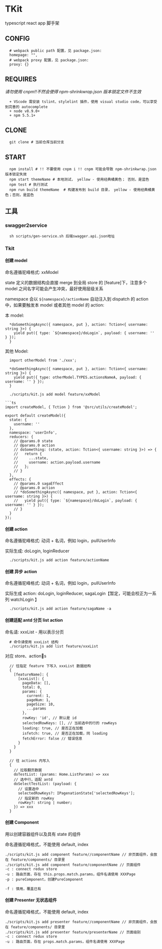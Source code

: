 # TKit

typescript react app 脚手架

## CONFIG

```
  # webpack public path 配置，见 package.json:
  homepage: "",
  # webpack proxy 配置，见 package.json:
  proxy: {}
```

## REQUIRES

_请勿使用 cnpm!!不然会使得 npm-shrinkwrap.json 版本锁定文件不生效_

```
  + VScode 需安装 tslint、stylelint 插件，使用 visual studio code，可以享受到完善的 autocomplete
  + node v8.9.0+
  + npm 5.5.1+
```

## CLONE

```shell
  git clone # 当前仓库当前分支
```

## START

```shell
  npm install # !! 不要使用 cnpm i !! cnpm 可能会导致 npm-shrinkwrap.json 版本锁定失效
  npm start themeName # 本地测试， yellow - 使用经典橘黄色； 否则，是蓝色
  npm test # 执行测试
  npm run build themeName  # 构建发布到 build 目录， yellow - 使用经典橘黄色；否则，是蓝色
```

## 工具

### swagger2service

```shell
  sh scripts/gen-service.sh 后端swagger.api.json地址
```

### Tkit

#### 创建 model

命名遵循驼峰格式: xxModel

state 定义的数据结构会直接 merge 到全局 store 的 [feature]下，注意多个 model 之间名字可能会产生冲突，最好使用层级关系

namespace 会以 `${namespace}/actionName` 自动注入到 dispatch 的 action 中，如果要触发本 model 或者其他 model 的 action:

本 model:

```tsx
  *doSomethingAsync({ namespace, put }, action: Tction<{ username: string }>) {
    yield put({ type: `${namespace}/doLogin`, payload: { username: '' } });
  }
```

其他 Model:

```tsx
  import otherModel from './xxx';

  *doSomethingAsync({ namespace, put }, action: Tction<{ username: string }>) {
    yield put({ type: otherModel.TYPES.actionsNameA, payload: { username: '' } });
  }
```

````shell
  ./scripts/kit.js add model feature/xxModel

```ts
import createModel, { Tction } from '@src/utils/createModel';

export default createModel({
  state: {
    username: ''
  },
  namespace: 'userInfo',
  reducers: {
    // @params.0 state
    // @params.0 action
    // doSomething: (state, action: Tction<{ username: string }>) => {
    //   return {
    //     ...state,
    //     username: action.payload.username
    //   };
    // }
  },
  effects: {
    // @params.0 sagaEffect
    // @params.0 action
    // *doSomethingAsync({ namespace, put }, action: Tction<{ username: string }>) {
    //   yield put({ type: `${namespace}/doLogin`, payload: { username: '' } });
    // }
  }
});

````

#### 创建 action

命名遵循驼峰格式: 动词 + 名词，例如 login，pullUserInfo

实际生成: doLogin, loginReducer

```shell
  ./scripts/kit.js add action feature/actionName
```

#### 创建 异步 action

命名遵循驼峰格式: 动词 + 名词，例如 login，pullUserInfo

实际生成 action: doLogin, loginReducer, sagaLogin【暂定，可能会校正为一系列 watchLogin 】

```shell
  ./scripts/kit.js add action feature/sagaName -a
```

#### 创建适配 antd 分页 list action

命名请: xxxList - 用以表示分页

```shell
  # 命令请使用 xxxList 结构
  ./scripts/kit.js add list feature/xxxList
```

对应 store、actions

```tsx
  // 往指定 feature 下写入 xxxList 数据结构
  {
    [featureName]: {
      [xxxList]: {
        pageData: [],
        total: 0,
        params: {
          current: 1,
          pageNum: 1,
          pageSize: 10,
          ...params
        },
        rowKey: 'id', // 默认是 id
        selectedRowKeys: [], // 当前选中的行的 rowKeys
        loading: true, // 是否正在加载
        isfetch: true, // 是否正在加载，同 loading
        fetchError: false // 错误信息
      }
    }
  }

  // 往 actions 内写入
  {
    // 拉取翻页数据
    doTestList: (params: Home.ListParams) => xxx
    // 选中行，适配 antd
    doSelectTestList: (payload: {
      // 设置选中
      selectedRowKeys?: IPagenationState['selectedRowKeys'];
      // 指定新的 rowKey
      rowKey?: string | number;
    }) => xxx
  }
```

#### 创建 Component

用以创建容器组件以及具有 state 的组件

命名遵循驼峰格式，不能使用 default, index

```shell
./scripts/kit.js add component feature//componentName // 非页面组件，会放在 feature/components/ 目录里
./scripts/kit.js add component feature/componentName // 页面组件
-c : connect redux store
-u : 路由页面，存在 this.props.match.params，组件名请使用 XXXPage
-p : pureComponent，创建PureComponent

-f : 慎用，覆盖已有
```

#### 创建 Presenter 无状态组件

命名遵循驼峰格式，不能使用 default, index

```shell
./scripts/kit.js add presenter feature//componentName // 非页面组件，会放在 feature/components/ 目录里
./scripts/kit.js add presenter feature/presenterName // 页面级别
-c : connect redux store
-u : 路由页面，存在 props.match.params，组件名请使用 XXXPage
```
